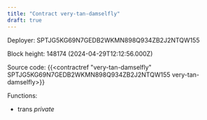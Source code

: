 ```yaml
---
title: "Contract very-tan-damselfly"
draft: true
---
```

Deployer: SPTJG5KG69N7GEDB2WKMN898Q934ZB2J2NTQW155


 



Block height: 148174 (2024-04-29T12:12:56.000Z)

Source code: {{<contractref "very-tan-damselfly" SPTJG5KG69N7GEDB2WKMN898Q934ZB2J2NTQW155 very-tan-damselfly>}}

Functions:

* trans _private_
